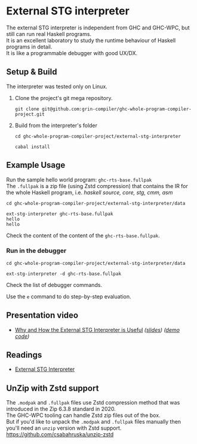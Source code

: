# External STG interpreter

The external STG interpreter is independent from GHC and GHC-WPC, but still can run real Haskell programs.  
It is an excellent laboratory to study the runtime behaviour of Haskell programs in detail.  
It is like a programmable debugger with good UX/DX.

## Setup & Build

The interpreter was tested only on Linux.

1. Clone the project's git mega repository.
   ```
   git clone git@github.com:grin-compiler/ghc-whole-program-compiler-project.git
   ```
2. Build from the interpreter's folder
   ```
   cd ghc-whole-program-compiler-project/external-stg-interpreter

   cabal install
   ```

## Example Usage

Run the sample hello world program: `ghc-rts-base.fullpak`  
The `.fullpak` is a zip file (using Zstd compression) that contains the IR for the whole Haskell program, i.e. *haskell source, core, stg, cmm, asm*

```
cd ghc-whole-program-compiler-project/external-stg-interpreter/data

ext-stg-interpreter ghc-rts-base.fullpak
hello
hello
```

Check the content of the content of the `ghc-rts-base.fullpak`.

### Run in the debugger

```
cd ghc-whole-program-compiler-project/external-stg-interpreter/data

ext-stg-interpreter -d ghc-rts-base.fullpak
```

Check the list of debugger commands.  

Use the `e` command to do step-by-step evaluation.

## Presentation video
- [Why and How the External STG Interpreter is Useful](https://www.youtube.com/watch?v=wt6iCgYmVGA) *([slides](https://docs.google.com/presentation/d/1Lmfpwtx_7TbIAGYnSE0HqkawRu75y2GGwbObuu0xYPY/edit#slide=id.p))* *([demo code](https://github.com/grin-compiler/ext-stg-interpreter-presentation-demos))*

## Readings
- [External STG Interpreter](https://www.patreon.com/posts/external-stg-49857800)

## UnZip with Zstd support
The `.modpak` and `.fullpak` files use Zstd compression method that was introduced in the Zip 6.3.8 standard in 2020.  
The GHC-WPC tooling can handle Zstd zip files out of the box.  
But if you'd like to unpack the `.modpak` and `.fullpak` files manually then you'll need an `unzip` version with Zstd support.  
https://github.com/csabahruska/unzip-zstd
